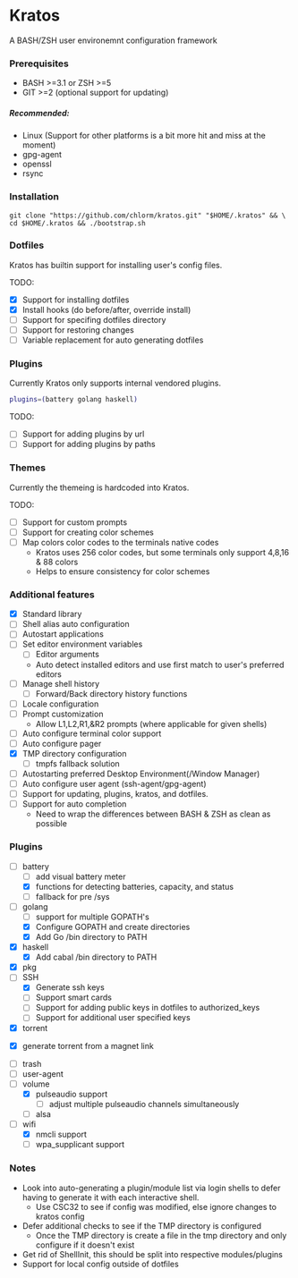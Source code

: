 Kratos
======

A BASH/ZSH user environemnt configuration framework

### Prerequisites
* BASH >=3.1 or ZSH >=5
* GIT >=2 (optional support for updating)

##### Recommended:
* Linux (Support for other platforms is a bit more hit and miss at the moment)
* gpg-agent
* openssl
* rsync

### Installation
```
git clone "https://github.com/chlorm/kratos.git" "$HOME/.kratos" && \
cd $HOME/.kratos && ./bootstrap.sh
```

### Dotfiles
Kratos has builtin support for installing user's config files.

TODO:
* [x] Support for installing dotfiles
* [x] Install hooks (do before/after, override install)
* [ ] Support for specifing dotfiles directory
* [ ] Support for restoring changes
* [ ] Variable replacement for auto generating dotfiles

### Plugins
Currently Kratos only supports internal vendored plugins.
```bash
plugins=(battery golang haskell)
```
TODO:
* [ ] Support for adding plugins by url
* [ ] Support for adding plugins by paths

### Themes
Currently the themeing is hardcoded into Kratos.

TODO:
* [ ] Support for custom prompts
* [ ] Support for creating color schemes
* [ ] Map colors color codes to the terminals native codes
  + Kratos uses 256 color codes, but some terminals only support 4,8,16 & 88 colors
  + Helps to ensure consistency for color schemes

### Additional features
* [x] Standard library
* [ ] Shell alias auto configuration
* [ ] Autostart applications
* [ ] Set editor environment variables
  + [ ] Editor arguments
  + Auto detect installed editors and use first match to user's preferred editors
* [ ] Manage shell history
  + [ ] Forward/Back directory history functions
* [ ] Locale configuration
* [ ] Prompt customization
  + Allow L1,L2,R1,&R2 prompts (where applicable for given shells)
* [ ] Auto configure terminal color support
* [ ] Auto configure pager
* [x] TMP directory configuration
  + [ ] tmpfs fallback solution
* [ ] Autostarting preferred Desktop Environment(/Window Manager)
* [ ] Auto configure user agent (ssh-agent/gpg-agent)
* [ ] Support for updating, plugins, kratos, and dotfiles.
* [ ] Support for auto completion
  + Need to wrap the differences between BASH & ZSH as clean as possible

### Plugins
* [ ] battery
  + [ ] add visual battery meter
  + [x] functions for detecting batteries, capacity, and status
  + [ ] fallback for pre /sys
* [ ] golang
  + [ ] support for multiple GOPATH's
  + [x] Configure GOPATH and create directories
  + [x] Add Go /bin directory to PATH
* [x] haskell
  + [x] Add cabal /bin directory to PATH
* [x] pkg
* [ ] SSH
  + [x] Generate ssh keys
  + [ ] Support smart cards
  + [ ] Support for adding public keys in dotfiles to authorized_keys
  + [ ] Support for additional user specified keys
* [x] torrent
 + [x] generate torrent from a magnet link
* [ ] trash
* [ ] user-agent
* [ ] volume
  + [x] pulseaudio support
    - [ ] adjust multiple pulseaudio channels simultaneously
  + [ ] alsa
* [ ] wifi
  + [x] nmcli support
  + [ ] wpa_supplicant support

### Notes
* Look into auto-generating a plugin/module list via login shells to defer
   having to generate it with each interactive shell.
  + Use CSC32 to see if config was modified, else ignore changes to kratos config
* Defer additional checks to see if the TMP directory is configured
  + Once the TMP directory is create a file in the tmp directory and only
     configure if it doesn't exist
* Get rid of ShellInit, this should be split into respective modules/plugins
* Support for local config outside of dotfiles
